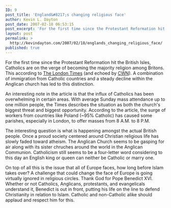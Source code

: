 ```yaml
---
ID: 9
post_title: 'England&#8217;s changing religious face'
author: Kevin L. Dayton
post_date: 2007-02-18 06:53:15
post_excerpt: 'For the first time since the Protestant Reformation hit the British Isles, Catholics are on the verge of becoming the majority religion among Britons.  This according to <a href="http://www.timesonline.co.uk/tol/news/article1386939.ece" title="Catholics set to pass Anglicans as leading UK church-News-TimesOnline" target="_new">The London Times</a> (and echoed by <a href="http://www.cwnews.com/news/viewstory.cfm?recnum=49304" title="Catholic World News (CWN)" target="_new">CWN</a>).'
layout: post
permalink: >
  http://kevindayton.com/2007/02/18/englands_changing_religious_face/
published: true
---
```

For the first time since the Protestant Reformation hit the British Isles, Catholics are on the verge of becoming the majority religion among Britons.  This according to <a href="http://www.timesonline.co.uk/tol/news/article1386939.ece" title="Catholics set to pass Anglicans as leading UK church-News-TimesOnline" target="_new">The London Times</a> (and echoed by <a href="http://www.cwnews.com/news/viewstory.cfm?recnum=49304" title="Catholic World News (CWN)" target="_new">CWN</a>).  A combination of immigration from Catholic countries and a steady decline within the Anglican church has led to this distinction.

An interesting note in the article is that the influx of Catholics has been overwhelming in certain areas.  With average Sunday mass attendance up to one million people, the Times describes the situation as both the church's biggest threat and biggest opportunity.  According to the article, the surge of workers from countries like Poland (~95% Catholic) has caused some parishes, especially in London, to offer masses from 8 A.M. to 8 P.M.

The interesting question is what is happening amongst the actual British people.  Once a proud society centered around Christian religious life has slowly faded toward atheism.  The Anglican Church seems to be gasping for air along with its sister chruches around the world in the Anglican Communion.  Catholicism still seems to be a four-letter word considering to this day an English king or queen can neither be Catholic or marry one.   

On top of all this is the issue that all of Europe faces, how long before Islam takes over?  A challenge that could change the face of Europe is going virtually ignored in religious circles.  Thank God for Pope Benedict XVI.  Whether or not Catholics, Anglicans, protestants, and evangelicals understand it, Benedict is out in front, putting his life on the line to defend Christianity in relation to Islam.  Catholic and non-Catholic alike should applaud and respect him for this.